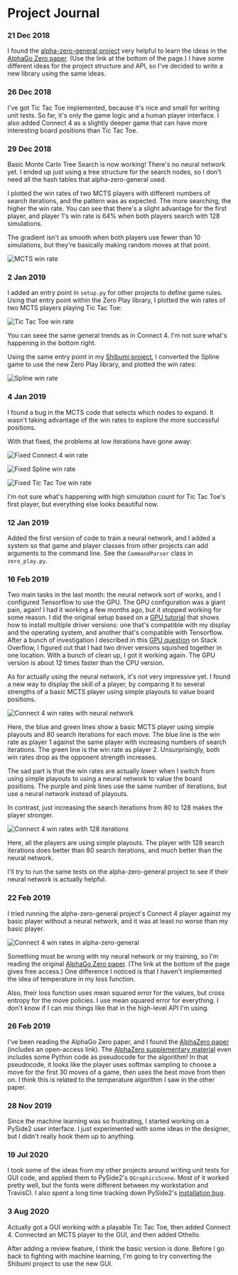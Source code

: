 # Project Journal
### 21 Dec 2018
I found the [alpha-zero-general project] very helpful to learn the ideas in the
[AlphaGo Zero paper]. (Use the link at the bottom of the page.) I have some
different ideas for the project structure and API, so I've decided to write a
new library using the same ideas.

[alpha-zero-general project]: https://github.com/suragnair/alpha-zero-general
[AlphaGo Zero paper]: https://deepmind.com/blog/alphago-zero-learning-scratch/

### 26 Dec 2018
I've got Tic Tac Toe implemented, because it's nice and small for writing unit
tests. So far, it's only the game logic and a human player interface.
I also added Connect 4 as a slightly deeper game that can have more interesting
board positions than Tic Tac Toe.

### 29 Dec 2018
Basic Monte Carlo Tree Search is now working! There's no neural network yet.
I ended up just using a tree structure for the search nodes, so I don't need
all the hash tables that alpha-zero-general used.

I plotted the win rates of two MCTS players with different numbers of search
iterations, and the pattern was as expected. The more searching, the higher the
win rate. You can see that there's a slight advantage for the first player, and
player 1's win rate is 64% when both players search with 128 simulations.

The gradient isn't as smooth when both players use fewer than 10 simulations,
but they're basically making random moves at that point.

![MCTS win rate]

[MCTS win rate]: 2018/connect-4-wins-mcts.png

### 2 Jan 2019
I added an entry point in `setup.py` for other projects to define game rules.
Using that entry point within the Zero Play library, I plotted the win rates of
two MCTS players playing Tic Tac Toe:

![Tic Tac Toe win rate]

You can seee the same general trends as in Connect 4. I'm not sure what's
happening in the bottom right.

Using the same entry point in my [Shibumi project], I converted the Spline game
to use the new Zero Play library, and plotted the win rates:

![Spline win rate]

[Tic Tac Toe win rate]: 2019/tictactoe-wins.png
[Shibumi project]: https://github.com/donkirkby/shibumi-games
[Spline win rate]: 2019/spline-wins.png

### 4 Jan 2019
I found a bug in the MCTS code that selects which nodes to expand. It wasn't
taking advantage of the win rates to explore the more successful positions.

With that fixed, the problems at low iterations have gone away:

![Fixed Connect 4 win rate]

![Fixed Spline win rate]

![Fixed Tic Tac Toe win rate]

I'm not sure what's happening with high simulation count for Tic Tac Toe's
first player, but everything else looks beautiful now.

[Fixed Connect 4 win rate]: 2019/connect4-win-rate.png
[Fixed Spline win rate]: 2019/spline-win-rate.png
[Fixed Tic Tac Toe win rate]: 2019/tictactoe-win-rate.png

### 12 Jan 2019
Added the first version of code to train a neural network, and I added a system
so that game and player classes from other projects can add arguments to the
command line. See the `CommandParser` class in `zero_play.py`.

### 16 Feb 2019
Two main tasks in the last month: the neural network sort of works, and I
configured Tensorflow to use the GPU. The GPU configuration was a giant pain,
again! I had it working a few months ago, but it stopped working for some
reason. I did the original setup based on a [GPU tutorial] that shows how
to install multiple driver versions: one that's compatible with my display
and the operating system, and another that's compatible with Tensorflow. After
a bunch of investigation I described in this [GPU question] on Stack Overflow,
I figured out that I had two driver versions squished together in one location.
With a bunch of clean up, I got it working again. The GPU version is about 12
times faster than the CPU version.

As for actually using the neural network, it's not very impressive yet. I
found a new way to display the skill of a player, by comparing it to several
strengths of a basic MCTS player using simple playouts to value board
positions.

![Connect 4 win rates with neural network]

Here, the blue and green lines show a basic MCTS player using simple playouts
and 80 search iterations for each move. The blue line is the win rate as player
1 against the same player with increasing numbers of search iterations. The
green line is the win rate as player 2. Unsurprisingly, both win rates drop as
the opponent strength increases.

The sad part is that the win rates are actually *lower* when I switch from
using simple playouts to using a neural network to value the board positions.
The purple and pink lines use the same number of iterations, but use a neural
network instead of playouts.

In contrast, just increasing the search iterations from 80 to 128 makes the
player stronger.

![Connect 4 win rates with 128 iterations]

Here, all the players are using simple playouts. The player with 128 search
iterations does better than 80 search iterations, and much better than the
neural network.

I'll try to run the same tests on the alpha-zero-general project to see if
their neural network is actually helpful.

[Connect 4 win rates with 128 iterations]: 2019/connect4-128-win-rate.png 
[Connect 4 win rates with neural network]: 2019/connect4nn-win-rate.png 

[GPU tutorial]: https://blog.kovalevskyi.com/multiple-version-of-cuda-libraries-on-the-same-machine-b9502d50ae77
[GPU question]: https://stackoverflow.com/q/54567427/4794

### 22 Feb 2019
I tried running the alpha-zero-general project's Connect 4 player against my
basic player without a neural network, and it was at least no worse than my
basic player.

![Connect 4 win rates in alpha-zero-general]

Something must be wrong with my neural network or my training, so I'm reading
the original [AlphaGo Zero paper]. (The link at the bottom of the page gives
free access.) One difference I noticed is that I haven't implemented the idea
of temperature in my loss function.

Also, their loss function uses mean squared error for the values, but cross
entropy for the move policies. I use mean squared error for everything. I don't
know if I can mix things like that in the high-level API I'm using.

[Connect 4 win rates in alpha-zero-general]: 2019/connect4-general-nn.png

### 26 Feb 2019
I've been reading the AlphaGo Zero paper, and I found the [AlphaZero paper]
(includes an open-access link). The [AlphaZero supplementary material] even
includes some Python code as pseudocode for the algorithm! In that pseudocode,
it looks like the player uses softmax sampling to choose a move for the first
30 moves of a game, then uses the best move from then on. I think this is
related to the temperature algorithm I saw in the other paper.

[AlphaZero paper]: https://deepmind.com/blog/alphazero-shedding-new-light-grand-games-chess-shogi-and-go/
[AlphaZero supplementary material]: http://science.sciencemag.org/content/suppl/2018/12/05/362.6419.1140.DC1

### 28 Nov 2019
Since the machine learning was so frustrating, I started working on a PySide2
user interface. I just experimented with some ideas in the designer, but I
didn't really hook them up to anything.

### 19 Jul 2020
I took some of the ideas from my other projects around writing unit tests for
GUI code, and applied them to PySide2's `QGraphicsScene`. Most of it worked
pretty well, but the fonts were different between my workstation and TravisCI.
I also spent a long time tracking down PySide2's [installation bug].

[installation bug]: https://bugreports.qt.io/browse/QTBUG-84749

### 3 Aug 2020
Actually got a GUI working with a playable Tic Tac Toe, then added Connect 4.
Connected an MCTS player to the GUI, and then added Othello.

After adding a review feature, I think the basic version is done. Before I go
back to fighting with machine learning, I'm going to try converting the Shibumi
project to use the new GUI.

